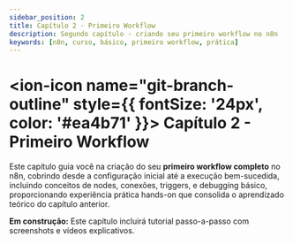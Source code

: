 ```yaml
---
sidebar_position: 2
title: Capítulo 2 - Primeiro Workflow
description: Segundo capítulo - criando seu primeiro workflow no n8n
keywords: [n8n, curso, básico, primeiro workflow, prática]
---
```


# <ion-icon name="git-branch-outline" style={{ fontSize: '24px', color: '#ea4b71' }}></ion-icon> Capítulo 2 - Primeiro Workflow

Este capítulo guia você na criação do seu **primeiro workflow completo** no n8n, cobrindo desde a configuração inicial até a execução bem-sucedida, incluindo conceitos de nodes, conexões, triggers, e debugging básico, proporcionando experiência prática hands-on que consolida o aprendizado teórico do capítulo anterior.

**Em construção:** Este capítulo incluirá tutorial passo-a-passo com screenshots e vídeos explicativos.
